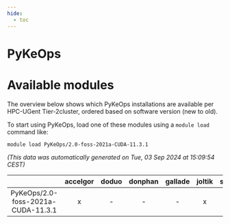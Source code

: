 ```yaml
---
hide:
  - toc
---
```


PyKeOps
=======

# Available modules


The overview below shows which PyKeOps installations are available per HPC-UGent Tier-2cluster, ordered based on software version (new to old).

To start using PyKeOps, load one of these modules using a `module load` command like:

```shell
module load PyKeOps/2.0-foss-2021a-CUDA-11.3.1
```

*(This data was automatically generated on Tue, 03 Sep 2024 at 15:09:54 CEST)*  

| |accelgor|doduo|donphan|gallade|joltik|shinx|skitty|
| :---: | :---: | :---: | :---: | :---: | :---: | :---: | :---: |
|PyKeOps/2.0-foss-2021a-CUDA-11.3.1|x|-|-|-|x|-|-|
